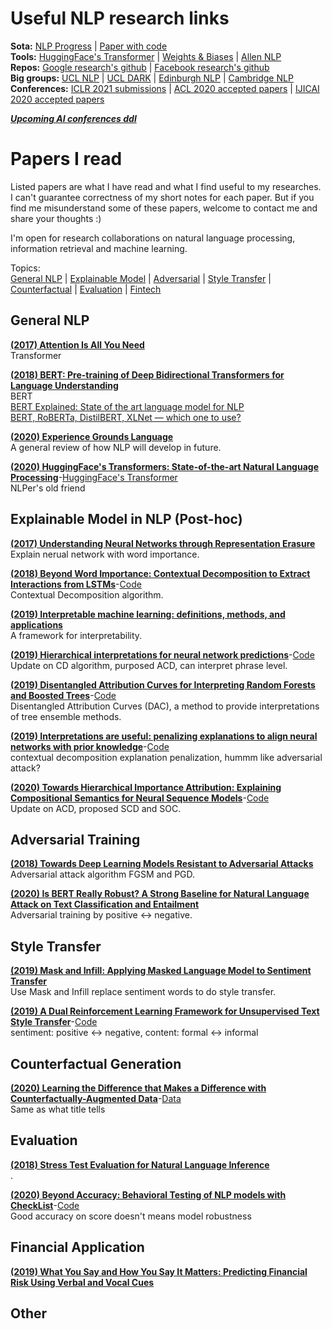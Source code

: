 # Useful NLP research links
**Sota:** [NLP Progress](http://nlpprogress.com/) | [Paper with code](https://paperswithcode.com/sota)       
**Tools:** [HuggingFace's Transformer](https://huggingface.co/) | [Weights & Biases](https://wandb.ai/) | [Allen NLP](https://docs.allennlp.org/)              
**Repos:** [Google research's github](https://github.com/google-research) | [Facebook research's github](https://github.com/facebookresearch)        
**Big groups:** [UCL NLP](https://nlp.cs.ucl.ac.uk/) | [UCL DARK](https://ucl-dark.github.io/) | [Edinburgh NLP](https://edinburghnlp.inf.ed.ac.uk/) | [Cambridge NLP](https://www.cl.cam.ac.uk/research/nl/publications.html)          
**Conferences:** [ICLR 2021 submissions](https://openreview.net/group?id=ICLR.cc/2021/Conference) | [ACL 2020 accepted papers](https://acl2020.org/program/accepted/) | [IJICAI 2020 accepted papers](http://static.ijcai.org/2020-accepted_papers.html)

[***Upcoming AI conferences ddl***](https://aideadlin.es/)

# Papers I read
Listed papers are what I have read and what I find useful to my researches. I can't guarantee correctness of my short notes for each paper. But if you find me misunderstand some of these papers, welcome to contact me and share your thoughts :)       

I'm open for research collaborations on natural language processing, information retrieval and machine learning.

Topics:    
[General NLP](#General-NLP) | [Explainable Model](#explainable-model-in-nlp-post-hoc) | [Adversarial](#Adversarial-Training) | [Style Transfer](#Style-Transfer) | [Counterfactual](#Counterfactual-Generation) |  [Evaluation](#Evaluation) | [Fintech](#Financial-Application)

## General NLP

[**(2017) Attention Is All You Need**](https://arxiv.org/abs/1706.03762)           
Transformer

[**(2018) BERT: Pre-training of Deep Bidirectional Transformers for Language Understanding**](https://arxiv.org/abs/1810.04805)      
BERT          
[BERT Explained: State of the art language model for NLP](https://towardsdatascience.com/bert-explained-state-of-the-art-language-model-for-nlp-f8b21a9b6270)      
[BERT, RoBERTa, DistilBERT, XLNet — which one to use?](https://towardsdatascience.com/bert-roberta-distilbert-xlnet-which-one-to-use-3d5ab82ba5f8)               

[**(2020) Experience Grounds Language**](https://arxiv.org/abs/2004.10151)      
A general review of how NLP will develop in future.  

[**(2020) HuggingFace's Transformers: State-of-the-art Natural Language Processing**](https://arxiv.org/abs/1910.03771)-[HuggingFace's Transformer](https://huggingface.co/)     
NLPer's old friend       

## Explainable Model in NLP (Post-hoc)

[**(2017) Understanding Neural Networks through Representation Erasure**](https://arxiv.org/abs/1612.08220)      
Explain nerual network with word importance.

[**(2018) Beyond Word Importance: Contextual Decomposition to Extract Interactions from LSTMs**](https://arxiv.org/abs/1801.05453)-[Code](https://github.com/jamie-murdoch/ContextualDecomposition)    
Contextual Decomposition algorithm.

[**(2019) Interpretable machine learning: definitions, methods, and applications**](https://arxiv.org/abs/1901.04592)     
A framework for interpretability.

[**(2019) Hierarchical interpretations for neural network predictions**](https://arxiv.org/abs/1806.05337)-[Code](https://github.com/csinva/hierarchical-dnn-interpretations)      
Update on CD algorithm, purposed ACD, can interpret phrase level.

[**(2019) Disentangled Attribution Curves for Interpreting Random Forests and Boosted Trees**](https://arxiv.org/abs/1905.07631)-[Code](https://github.com/csinva/disentangled-attribution-curves)      
Disentangled Attribution Curves (DAC), a method to provide interpretations of tree ensemble methods. 

[**(2019) Interpretations are useful: penalizing explanations to align neural networks with prior knowledge**](https://arxiv.org/abs/1909.13584)-[Code](https://github.com/laura-rieger/deep-explanation-penalization)      
contextual decomposition explanation penalization, hummm like adversarial attack?

[**(2020) Towards Hierarchical Importance Attribution: Explaining Compositional Semantics for Neural Sequence Models**](https://arxiv.org/abs/1911.06194)-[Code](https://github.com/INK-USC/hierarchical-explanation-neural-sequence-models)      
Update on ACD, proposed SCD and SOC.

## Adversarial Training

[**(2018) Towards Deep Learning Models Resistant to Adversarial Attacks**](https://arxiv.org/abs/1706.06083)     
Adversarial attack algorithm FGSM and PGD.

[**(2020) Is BERT Really Robust? A Strong Baseline for Natural Language Attack on Text Classification and Entailment**](https://arxiv.org/abs/1907.11932)     
Adversarial training by positive <-> negative.

## Style Transfer

[**(2019) Mask and Infill: Applying Masked Language Model to Sentiment Transfer**](https://arxiv.org/abs/1908.08039)      
Use Mask and Infill replace sentiment words to do style transfer.

[**(2019) A Dual Reinforcement Learning Framework for Unsupervised Text Style Transfer**](https://arxiv.org/abs/1905.10060)-[Code](https://github.com/luofuli/DualRL)     
sentiment: positive <-> negative, content: formal <-> informal

## Counterfactual Generation

[**(2020) Learning the Difference that Makes a Difference with Counterfactually-Augmented Data**](https://arxiv.org/abs/1909.12434)-[Data](https://github.com/acmi-lab/counterfactually-augmented-data)     
Same as what title tells

## Evaluation

[**(2018) Stress Test Evaluation for Natural Language Inference**](https://arxiv.org/abs/1806.00692)    
.

[**(2020) Beyond Accuracy: Behavioral Testing of NLP models with CheckList**](https://arxiv.org/abs/2005.04118)-[Code](https://github.com/marcotcr/checklist)    
Good accuracy on score doesn't means model robustness

## Financial Application

[**(2019) What You Say and How You Say It Matters: Predicting Financial Risk Using Verbal and Vocal Cues**](https://www.aclweb.org/anthology/P19-1038)

## Other
